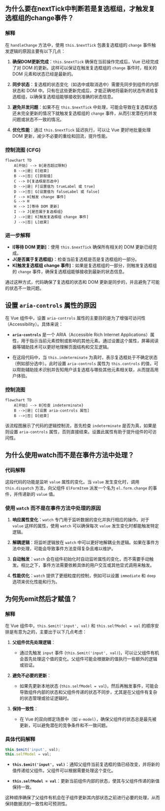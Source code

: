 ## 为什么要在nextTick中判断若是复选框组，才触发复选框组的change事件？

### 解释

在 `handleChange` 方法中，使用 `this.$nextTick` 包裹复选框组的 `change` 事件触发逻辑的原因主要有以下几点：

1. **确保DOM更新完成**：`this.$nextTick` 确保在当前操作完成后，Vue 已经完成了对 DOM 的更新。这样可以保证在触发复选框组的
   `change` 事件时，相关的 DOM 元素和状态已经是最新的。

2. **同步状态**：复选框的状态变化（如选中或取消选中）需要先同步到组件的内部状态和 DOM
   中。只有在这些更新完成后，才能正确地将最新的状态传递给复选框组，以确保复选框组能够接收到准确的状态信息。

3. **避免并发问题**：如果不在 `this.$nextTick` 中处理，可能会导致在复选框状态还未完全更新的情况下就触发复选框组的 `change`
   事件，从而引发潜在的并发问题或状态不一致的情况。

4. **优化性能**：通过 `this.$nextTick` 延迟执行，可以让 Vue 更好地批量处理 DOM 更新，减少不必要的重绘和回流，提升性能。

### 控制流图 (CFG)

```mermaid
flowchart TD
    A[开始] --> B{是否超过限制}
    B -->|是| E[结束]
    B -->|否| C[获取值]
    C --> D{复选框是否选中}
    D -->|是| F[设置值为 trueLabel 或 true]
    D -->|否| G[设置值为 falseLabel 或 false]
    F --> H[触发 change 事件]
    G --> H
    H --> I[等待 DOM 更新]
    I --> J{是否属于复选框组}
    J -->|是| K[触发复选框组 change 事件]
    J -->|否| L[结束]
```

### 进一步解释

- **I[等待 DOM 更新]**：使用 `this.$nextTick` 确保所有相关的 DOM 更新已经完成。
- **J{是否属于复选框组}**：检查当前复选框是否是复选框组的一部分。
- **K[触发复选框组 change 事件]**：如果是复选框组的一部分，则触发复选框组的 `change` 事件，确保复选框组能够接收到最新的状态信息。

通过这种方式，代码确保了复选框的状态和 DOM 更新是同步的，并且避免了可能的状态不一致问题。

## 设置 `aria-controls` 属性的原因

在 Vue 组件中，设置 `aria-controls` 属性的主要目的是为了增强可访问性（Accessibility）。具体来说：

- **`aria-controls`** 是一个 ARIA（Accessible Rich Internet
  Applications）属性，用于指示当前元素控制或影响的其他元素。通过设置这个属性，屏幕阅读器等辅助技术可以更好地理解页面结构和交互逻辑。

- 在这段代码中，当 `this.indeterminate` 为真时，表示复选框处于不确定状态（例如部分选中）。此时设置 `aria-controls` 属性为
  `this.controls` 的值，可以帮助辅助技术识别并告知用户该复选框与哪些其他元素相关联，从而提高用户体验。

### 控制流图

```mermaid
flowchart TD
    A[开始] --> B{检查 indeterminate}
    B -->|是| C[设置 aria-controls 属性]
    B -->|否| D[结束]
```

该流程图展示了代码的逻辑控制流，首先检查 `indeterminate` 是否为真，如果是则设置 `aria-controls`
属性，否则直接结束。设置此属性有助于提升组件的可访问性。

## 为什么使用watch而不是在事件方法中处理？

### 代码解释

这段代码的功能是监听 `value` 属性的变化。当 `value` 发生变化时，调用 `this.dispatch` 方法，向父组件 `ElFormItem` 派发一个名为
`el.form.change` 的事件，并传递新的 `value` 值。

### 使用 `watch` 而不是在事件方法中处理的原因

1. **响应属性变化**：`watch` 专门用于监听数据的变化并执行相应的操作。对于 `value` 这样的属性，使用 `watch` 可以确保每次
   `value` 发生变化时都能触发特定逻辑。

2. **解耦逻辑**：将监听逻辑放在 `watch` 中可以更好地解耦业务逻辑。如果在事件方法中处理，可能会导致事件方法变得复杂且难以维护。

3. **自动触发**：`watch` 会在组件初始化时自动监听属性的变化，而不需要手动触发。相比之下，事件方法需要依赖具体的用户交互或其他显式调用来触发。

4. **性能优化**：`watch` 提供了更细粒度的控制，例如可以设置 `immediate` 和 `deep` 选项来优化性能和行为。

## 为何先emit然后才赋值？
### 解释

在 Vue 组件中，`this.$emit('input', val)` 和 `this.selfModel = val` 的顺序安排是有意为之的，主要出于以下几点考虑：

1. **父组件优先处理逻辑**：
    - 通过先触发 `input` 事件 (`this.$emit('input', val)`)，可以让父组件有机会首先处理这个值的变化。父组件可能会根据新的值执行一些额外的逻辑或验证。

2. **避免不必要的更新**：
    - 如果先更新本地状态 (`this.selfModel = val`)，然后再触发事件，可能会导致组件内部的状态和父组件传递的状态不同步，尤其是在父组件有复杂的状态管理或验证逻辑时。

3. **保持一致性**：
    - 在 Vue 的双向绑定场景中（如 `v-model`），确保父组件的状态总是最先被更新，可以避免潜在的竞争条件和不一致问题。

### 具体代码解释

```javascript
this.$emit('input', val);
this.selfModel = val;
```


- **`this.$emit('input', val)`**：通知父组件当前复选框的值已经改变，并将新的值传递给父组件。父组件可以根据需要处理这个变化。

- **`this.selfModel = val`**：更新当前组件内部的状态，使其与父组件传递的新值保持一致。

这种顺序确保了父组件有机会在子组件更新其内部状态之前进行必要的处理，从而保持数据流的一致性和可预测性。
